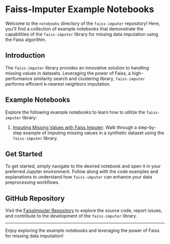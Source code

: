 # Faiss-Imputer Example Notebooks

Welcome to the `notebooks` directory of the `faiss-imputer` repository! Here, you'll find a collection of example notebooks that demonstrate the capabilities of the `faiss-imputer` library for missing data imputation using the Faiss algorithm.

## Introduction

The `faiss-imputer` library provides an innovative solution to handling missing values in datasets. Leveraging the power of Faiss, a high-performance similarity search and clustering library, `faiss-imputer` performs efficient k-nearest neighbors imputation.

## Example Notebooks

Explore the following example notebooks to learn how to utilize the `faiss-imputer` library:

1. [Imputing Missing Values with Faiss Imputer](Impute_Missing_Values_with_Faiss_Imputer.ipynb): Walk through a step-by-step example of imputing missing values in a synthetic dataset using the `faiss-imputer` library.


## Get Started

To get started, simply navigate to the desired notebook and open it in your preferred Jupyter environment. Follow along with the code examples and explanations to understand how `faiss-imputer` can enhance your data preprocessing workflows.

## GitHub Repository

Visit the [FaissImputer Repository](https://github.com/ScionKim/FaissImputer) to explore the source code, report issues, and contribute to the development of the `faiss-imputer` library.

---

Enjoy exploring the example notebooks and leveraging the power of Faiss for missing data imputation!
